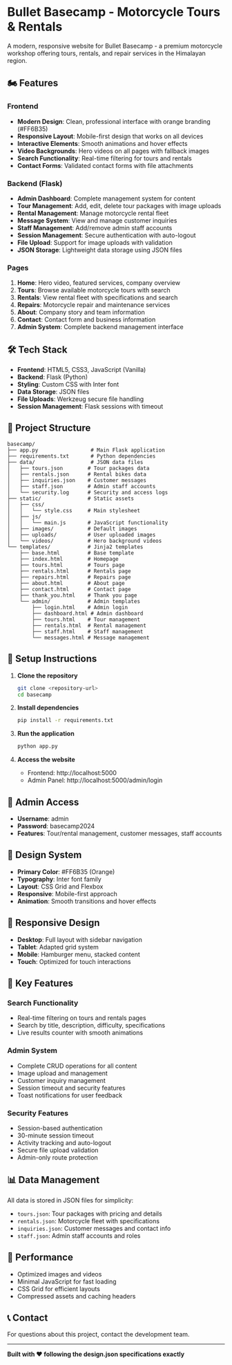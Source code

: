 # Bullet Basecamp - Motorcycle Tours & Rentals

A modern, responsive website for Bullet Basecamp - a premium motorcycle workshop offering tours, rentals, and repair services in the Himalayan region.

## 🏍️ Features

### Frontend
- **Modern Design**: Clean, professional interface with orange branding (#FF6B35)
- **Responsive Layout**: Mobile-first design that works on all devices
- **Interactive Elements**: Smooth animations and hover effects
- **Video Backgrounds**: Hero videos on all pages with fallback images
- **Search Functionality**: Real-time filtering for tours and rentals
- **Contact Forms**: Validated contact forms with file attachments

### Backend (Flask)
- **Admin Dashboard**: Complete management system for content
- **Tour Management**: Add, edit, delete tour packages with image uploads
- **Rental Management**: Manage motorcycle rental fleet
- **Message System**: View and manage customer inquiries
- **Staff Management**: Add/remove admin staff accounts
- **Session Management**: Secure authentication with auto-logout
- **File Upload**: Support for image uploads with validation
- **JSON Storage**: Lightweight data storage using JSON files

### Pages
1. **Home**: Hero video, featured services, company overview
2. **Tours**: Browse available motorcycle tours with search
3. **Rentals**: View rental fleet with specifications and search
4. **Repairs**: Motorcycle repair and maintenance services
5. **About**: Company story and team information
6. **Contact**: Contact form and business information
7. **Admin System**: Complete backend management interface

## 🛠️ Tech Stack

- **Frontend**: HTML5, CSS3, JavaScript (Vanilla)
- **Backend**: Flask (Python)
- **Styling**: Custom CSS with Inter font
- **Data Storage**: JSON files
- **File Uploads**: Werkzeug secure file handling
- **Session Management**: Flask sessions with timeout

## 📁 Project Structure

```
basecamp/
├── app.py                 # Main Flask application
├── requirements.txt       # Python dependencies
├── data/                  # JSON data files
│   ├── tours.json        # Tour packages data
│   ├── rentals.json      # Rental bikes data
│   ├── inquiries.json    # Customer messages
│   ├── staff.json        # Admin staff accounts
│   └── security.log      # Security and access logs
├── static/               # Static assets
│   ├── css/
│   │   └── style.css     # Main stylesheet
│   ├── js/
│   │   └── main.js       # JavaScript functionality
│   ├── images/           # Default images
│   ├── uploads/          # User uploaded images
│   └── videos/           # Hero background videos
└── templates/            # Jinja2 templates
    ├── base.html         # Base template
    ├── index.html        # Homepage
    ├── tours.html        # Tours page
    ├── rentals.html      # Rentals page
    ├── repairs.html      # Repairs page
    ├── about.html        # About page
    ├── contact.html      # Contact page
    ├── thank_you.html    # Thank you page
    └── admin/            # Admin templates
        ├── login.html    # Admin login
        ├── dashboard.html # Admin dashboard
        ├── tours.html    # Tour management
        ├── rentals.html  # Rental management
        ├── staff.html    # Staff management
        └── messages.html # Message management
```

## 🚀 Setup Instructions

1. **Clone the repository**
   ```bash
   git clone <repository-url>
   cd basecamp
   ```

2. **Install dependencies**
   ```bash
   pip install -r requirements.txt
   ```

3. **Run the application**
   ```bash
   python app.py
   ```

4. **Access the website**
   - Frontend: http://localhost:5000
   - Admin Panel: http://localhost:5000/admin/login

## 🔐 Admin Access

- **Username**: admin
- **Password**: basecamp2024
- **Features**: Tour/rental management, customer messages, staff accounts

## 🎨 Design System

- **Primary Color**: #FF6B35 (Orange)
- **Typography**: Inter font family
- **Layout**: CSS Grid and Flexbox
- **Responsive**: Mobile-first approach
- **Animation**: Smooth transitions and hover effects

## 📱 Responsive Design

- **Desktop**: Full layout with sidebar navigation
- **Tablet**: Adapted grid system
- **Mobile**: Hamburger menu, stacked content
- **Touch**: Optimized for touch interactions

## 🔧 Key Features

### Search Functionality
- Real-time filtering on tours and rentals pages
- Search by title, description, difficulty, specifications
- Live results counter with smooth animations

### Admin System
- Complete CRUD operations for all content
- Image upload and management
- Customer inquiry management
- Session timeout and security features
- Toast notifications for user feedback

### Security Features
- Session-based authentication
- 30-minute session timeout
- Activity tracking and auto-logout
- Secure file upload validation
- Admin-only route protection

## 📊 Data Management

All data is stored in JSON files for simplicity:
- `tours.json`: Tour packages with pricing and details
- `rentals.json`: Motorcycle fleet with specifications
- `inquiries.json`: Customer messages and contact info
- `staff.json`: Admin staff accounts and roles

## 🎯 Performance

- Optimized images and videos
- Minimal JavaScript for fast loading
- CSS Grid for efficient layouts
- Compressed assets and caching headers

## 📞 Contact

For questions about this project, contact the development team.

---

**Built with ❤️ following the design.json specifications exactly** 